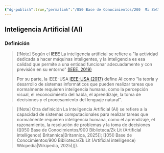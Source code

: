 ```yaml
---
{"dg-publish":true,"permalink":"/050 Base de Conocimientos/200  Mi Zettelkasten/010 Informática/Zk Inteligencia Artificial (AI)/","tags":["digitalGarden"]}
---
```


## Inteligencia Artificial (AI)

### Definición

> [!Note] Según el **IEEE**
> La inteligencia artificial se refiere a "la actividad dedicada a hacer máquinas inteligentes, y la inteligencia es esa calidad que permite a una entidad funcionar adecuadamente y con previsión en su entorno" [(IEEE, 2019)](https://globalpolicy.ieee.org/wp-content/uploads/2019/06/IEEE18029.pdf) 
> 
> Por su parte, la IEEE-USA [IEEE-USA (2017)](https://globalpolicy.ieee.org/wp-content/uploads/2019/06/IEEE18029.pdf) define AI como "la teoría y desarrollo de sistemas informáticos que pueden realizar tareas que normalmente requieren inteligencia humana, como la percepción visual, el reconocimiento del habla, el aprendizaje, la toma de decisiones y el procesamiento del lenguaje natural".


>[!Note] Otra definición
>La Inteligencia Artificial (AI) se refiere a la capacidad de sistemas computacionales para realizar tareas que normalmente requieren inteligencia humana, como el aprendizaje, el razonamiento, la resolución de problemas y la toma de decisiones ([[050 Base de Conocimientos/900 Biblioteca/Zk Lit (Artificial intelligence) Britannica\|Britannica, 2025]]; [[050 Base de Conocimientos/900 Biblioteca/Zk Lit (Artificial intelligence) Wikipedia\|Wikipedia, 2025)]]).
